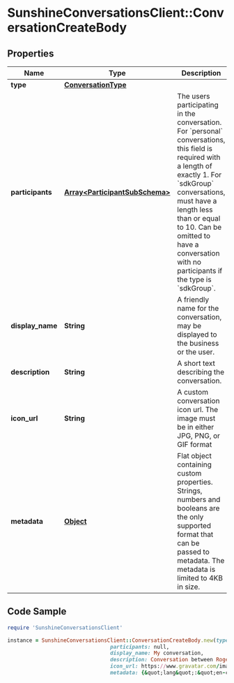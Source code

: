 # SunshineConversationsClient::ConversationCreateBody

## Properties

Name | Type | Description | Notes
------------ | ------------- | ------------- | -------------
**type** | [**ConversationType**](ConversationType.md) |  | 
**participants** | [**Array&lt;ParticipantSubSchema&gt;**](ParticipantSubSchema.md) | The users participating in the conversation. For &#x60;personal&#x60; conversations, this field is required with a length of exactly 1. For &#x60;sdkGroup&#x60; conversations, must have a length less than or equal to 10. Can be omitted to have a conversation with no participants if the type is &#x60;sdkGroup&#x60;.  | [optional] 
**display_name** | **String** | A friendly name for the conversation, may be displayed to the business or the user.  | [optional] 
**description** | **String** | A short text describing the conversation. | [optional] 
**icon_url** | **String** | A custom conversation icon url. The image must be in either JPG, PNG, or GIF format | [optional] 
**metadata** | [**Object**](.md) | Flat object containing custom properties. Strings, numbers and booleans  are the only supported format that can be passed to metadata. The metadata is limited to 4KB in size.  | [optional] 

## Code Sample

```ruby
require 'SunshineConversationsClient'

instance = SunshineConversationsClient::ConversationCreateBody.new(type: null,
                                 participants: null,
                                 display_name: My conversation,
                                 description: Conversation between Rogers and Carl.,
                                 icon_url: https://www.gravatar.com/image.jpg,
                                 metadata: {&quot;lang&quot;:&quot;en-ca&quot;})
```


